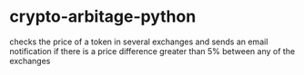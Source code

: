 # crypto-arbitage-python
checks the price of a token in several exchanges and sends an email notification if there is a price difference greater than 5% between any of the exchanges
